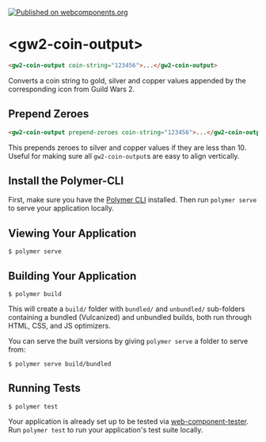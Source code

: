 [![Published on webcomponents.org][webcomponents-image]][webcomponents-url]

# \<gw2-coin-output\>

<!---
```
<custom-element-demo>
  <template>
    <script src="../webcomponentsjs/webcomponents-lite.js"></script>
    <link rel="import" href="../iron-icon/iron-icon.html">
    <link rel="import" href="gw2-coin-output.html">
    <next-code-block></next-code-block>
  </template>
</custom-element-demo>
```
-->
```html
<gw2-coin-output coin-string="123456">...</gw2-coin-output>
```

Converts a coin string to gold, silver and copper values appended by the corresponding icon from Guild Wars 2.

## Prepend Zeroes

<!---
```
<custom-element-demo>
  <template>
    <script src="../webcomponentsjs/webcomponents-lite.js"></script>
    <link rel="import" href="../iron-icon/iron-icon.html">
    <link rel="import" href="gw2-coin-output.html">
    <next-code-block></next-code-block>
  </template>
</custom-element-demo>
```
-->
```html
<gw2-coin-output prepend-zeroes coin-string="123456">...</gw2-coin-output>
```

This prepends zeroes to silver and copper values if they are less than 10. Useful for making sure all `gw2-coin-output`s are easy to align vertically.

## Install the Polymer-CLI

First, make sure you have the [Polymer CLI](https://www.npmjs.com/package/polymer-cli) installed. Then run `polymer serve` to serve your application locally.

## Viewing Your Application

```
$ polymer serve
```

## Building Your Application

```
$ polymer build
```

This will create a `build/` folder with `bundled/` and `unbundled/` sub-folders
containing a bundled (Vulcanized) and unbundled builds, both run through HTML,
CSS, and JS optimizers.

You can serve the built versions by giving `polymer serve` a folder to serve
from:

```
$ polymer serve build/bundled
```

## Running Tests

```
$ polymer test
```

Your application is already set up to be tested via [web-component-tester](https://github.com/Polymer/web-component-tester). Run `polymer test` to run your application's test suite locally.

[webcomponents-image]: https://img.shields.io/badge/webcomponents.org-published-blue.svg
[webcomponents-url]: https://www.webcomponents.org/element/rediche/gw2-coin-output